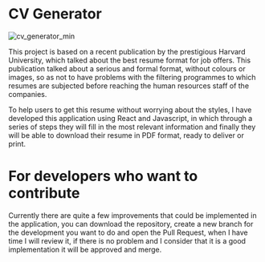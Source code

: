 # CV Generator

![cv_generator_min](https://github.com/user-attachments/assets/b804442a-7e5c-414d-aa35-17807a317cda)

This project is based on a recent publication by the prestigious Harvard University, which talked about the best resume format for job offers. This publication talked about a serious and formal format, without colours or images, so as not to have problems with the filtering programmes to which resumes are subjected before reaching the human resources staff of the companies.

To help users to get this resume without worrying about the styles, I have developed this application using React and Javascript, in which through a series of steps they will fill in the most relevant information and finally they will be able to download their resume in PDF format, ready to deliver or print.

# For developers who want to contribute

Currently there are quite a few improvements that could be implemented in the application, you can download the repository, create a new branch for the development you want to do and open the Pull Request, when I have time I will review it, if there is no problem and I consider that it is a good implementation it will be approved and merge.

